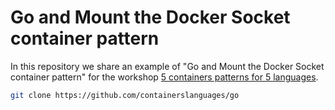 # Go and Mount the Docker Socket container pattern

In this repository we share an example of "Go and Mount the Docker Socket container pattern" for the workshop [5 containers patterns for 5 languages](https://l0rd.github.io/talks/containers-and-languages/index_en.html).

```bash
git clone https://github.com/containerslanguages/go
```
